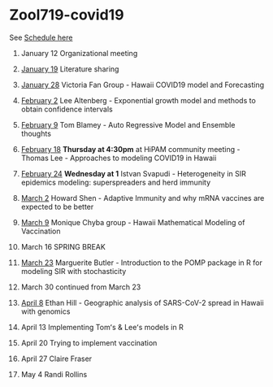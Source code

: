 # Zool719-covid19

See [Schedule here](https://docs.google.com/spreadsheets/d/1NJWmhJHhY_MuPiSu9Oii1-UA2HYzqlfMRqr88NlKtHs/edit#gid=0)

1. January 12 Organizational meeting

2. [January 19](./Jan_19) Literature sharing

3. [January 28](./Jan_28) Victoria Fan Group - Hawaii COVID19 model and Forecasting

4. [February 2](./Feb_2) Lee Altenberg - Exponential growth model and methods to obtain confidence intervals

5. [February 9](./Feb_9) Tom Blamey - Auto Regressive Model and Ensemble thoughts

6. [February 18](./Feb_16-18) **Thursday at 4:30pm** at HiPAM community meeting - Thomas Lee - Approaches to modeling COVID19 in Hawaii

7. [February 24](./Feb_24) **Wednesday at 1** Istvan Svapudi - Heterogeneity in SIR epidemics modeling: superspreaders and herd immunity

8. [March 2](./Mar_2) Howard Shen - Adaptive Immunity and why mRNA vaccines are expected to be better

9. [March 9](./Mar_9) Monique Chyba group - Hawaii Mathematical Modeling of Vaccination

10. March 16 SPRING BREAK

11. [March 23](./Mar_23) Marguerite Butler - Introduction to the POMP package in R for modeling SIR with stochasticity

12. March 30 continued from March 23

13. [April 8](./Apr_8) Ethan Hill - Geographic analysis of SARS-CoV-2 spread in Hawaii with genomics

14. April 13 Implementing Tomʻs & Leeʻs models in R

15. April 20 Trying to implement vaccination

16. April 27 Claire Fraser  

17. May 4  Randi Rollins    
